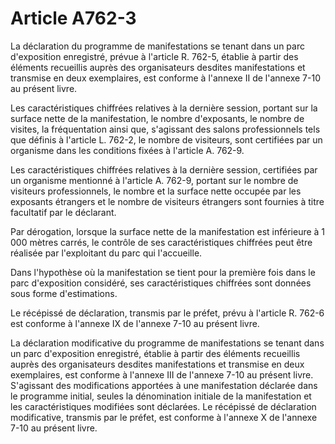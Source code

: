 # Article A762-3

La déclaration du programme de manifestations se tenant dans un parc d'exposition enregistré, prévue à l'article R. 762-5, établie à partir des éléments recueillis auprès des organisateurs desdites manifestations et transmise en deux exemplaires, est conforme à l'annexe II de l'annexe 7-10 au présent livre.

Les caractéristiques chiffrées relatives à la dernière session, portant sur la surface nette de la manifestation, le nombre d'exposants, le nombre de visites, la fréquentation ainsi que, s'agissant des salons professionnels tels que définis à l'article L. 762-2, le nombre de visiteurs, sont certifiées par un organisme dans les conditions fixées à l'article A. 762-9.

Les caractéristiques chiffrées relatives à la dernière session, certifiées par un organisme mentionné à l'article A. 762-9, portant sur le nombre de visiteurs professionnels, le nombre et la surface nette occupée par les exposants étrangers et le nombre de visiteurs étrangers sont fournies à titre facultatif par le déclarant.

Par dérogation, lorsque la surface nette de la manifestation est inférieure à 1 000 mètres carrés, le contrôle de ses caractéristiques chiffrées peut être réalisée par l'exploitant du parc qui l'accueille.

Dans l'hypothèse où la manifestation se tient pour la première fois dans le parc d'exposition considéré, ses caractéristiques chiffrées sont données sous forme d'estimations.

Le récépissé de déclaration, transmis par le préfet, prévu à l'article R. 762-6 est conforme à l'annexe IX de l'annexe 7-10 au présent livre.

La déclaration modificative du programme de manifestations se tenant dans un parc d'exposition enregistré, établie à partir des éléments recueillis auprès des organisateurs desdites manifestations et transmise en deux exemplaires, est conforme à l'annexe III de l'annexe 7-10 au présent livre. S'agissant des modifications apportées à une manifestation déclarée dans le programme initial, seules la dénomination initiale de la manifestation et les caractéristiques modifiées sont déclarées. Le récépissé de déclaration modificative, transmis par le préfet, est conforme à l'annexe X de l'annexe 7-10 au présent livre.
